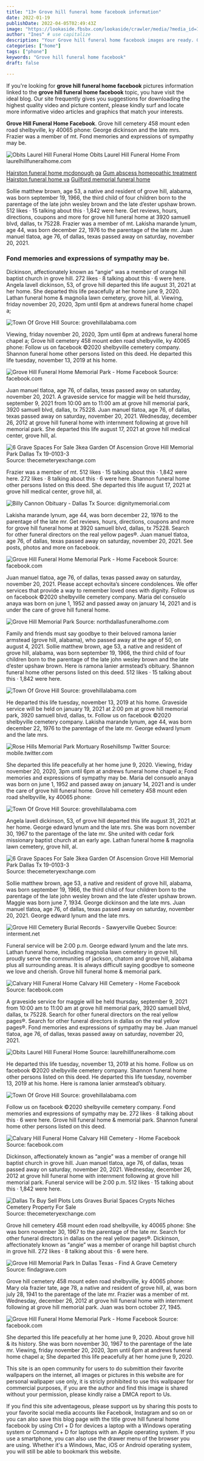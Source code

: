 ```yaml
---
title: "13+ Grove hill funeral home facebook information"
date: 2022-01-19
publishDate: 2022-04-05T02:49:43Z
image: "https://lookaside.fbsbx.com/lookaside/crawler/media/?media_id=178173863584500"
author: "Ines" # use capitalize
description: "Your Grove hill funeral home facebook images are ready. Grove hill funeral home facebook are a topic that is being searched for and liked by netizens now. You can Get the Grove hill funeral home facebook files here. Download all free photos and vectors."
categories: ["home"]
tags: ["phone"]
keywords: "Grove hill funeral home facebook"
draft: false

---
```


If you're looking for **grove hill funeral home facebook** pictures information linked to the **grove hill funeral home facebook** topic, you have visit the ideal  blog.  Our site frequently  gives you  suggestions  for downloading  the highest  quality video and picture  content, please kindly surf and locate more informative video articles and graphics  that match your interests.

**Grove Hill Funeral Home Facebook**. Grove hill cemetery 458 mount eden road shelbyville, ky 40065 phone: George dickinson and the late mrs. Frazier was a member of mt. Fond memories and expressions of sympathy may be.

![Obits Laurel Hill Funeral Home](https://octanecdn.com/stonemor/stonemortemplatecom_586228177.png "Obits Laurel Hill Funeral Home")
Obits Laurel Hill Funeral Home From laurelhillfuneralhome.com

[Hairston funeral home mcdonough ga](/hairston-funeral-home-mcdonough-ga/)
[Gum abscess homeopathic treatment](/gum-abscess-homeopathic-treatment/)
[Hairston funeral home va](/hairston-funeral-home-va/)
[Guilford memorial funeral home](/guilford-memorial-funeral-home/)

Sollie matthew brown, age 53, a native and resident of grove hill, alabama, was born september 19, 1966, the third child of four children born to the parentage of the late john wesley brown and the late d’ester upshaw brown. 512 likes · 15 talking about this · 1,842 were here. Get reviews, hours, directions, coupons and more for grove hill funeral home at 3920 samuell blvd, dallas, tx 75228. Frazier was a member of mt. Lakisha marande lynum, age 44, was born december 22, 1976 to the parentage of the late mr. Juan manuel tlatoa, age 76, of dallas, texas passed away on saturday, november 20, 2021.

### Fond memories and expressions of sympathy may be.

Dickinson, affectionately known as “angie” was a member of orange hill baptist church in grove hill. 272 likes · 8 talking about this · 6 were here. Angela lavell dickinson, 53, of grove hill departed this life august 31, 2021 at her home. She departed this life peacefully at her home june 9, 2020. Lathan funeral home &amp; magnolia lawn cemetery, grove hill, al. Viewing, friday november 20, 2020, 3pm until 6pm at andrews funeral home chapel a;


![Town Of Grove Hill](https://grovehillalabama.com/images/clinics.JPG "Town Of Grove Hill")
Source: grovehillalabama.com

Viewing, friday november 20, 2020, 3pm until 6pm at andrews funeral home chapel a; Grove hill cemetery 458 mount eden road shelbyville, ky 40065 phone: Follow us on facebook ©2020 shelbyville cemetery company. Shannon funeral home other persons listed on this deed. He departed this life tuesday, november 13, 2019 at his home.

![Grove Hill Funeral Home Memorial Park - Home Facebook](https://lookaside.fbsbx.com/lookaside/crawler/media/?media_id=116862943048926 "Grove Hill Funeral Home Memorial Park - Home Facebook")
Source: facebook.com

Juan manuel tlatoa, age 76, of dallas, texas passed away on saturday, november 20, 2021. A graveside service for maggie will be held thursday, september 9, 2021 from 10:00 am to 11:00 am at grove hill memorial park, 3920 samuell blvd, dallas, tx 75228. Juan manuel tlatoa, age 76, of dallas, texas passed away on saturday, november 20, 2021. Wednesday, december 26, 2012 at grove hill funeral home with internment following at grove hill memorial park. She departed this life august 17, 2021 at grove hill medical center, grove hill, al.

![6 Grave Spaces For Sale 3kea Garden Of Ascension Grove Hill Memorial Park Dallas Tx 19-0103-3](https://www.thecemeteryexchange.com/grovehillmemorialpark-cemeterymap-TX.jpg "6 Grave Spaces For Sale 3kea Garden Of Ascension Grove Hill Memorial Park Dallas Tx 19-0103-3")
Source: thecemeteryexchange.com

Frazier was a member of mt. 512 likes · 15 talking about this · 1,842 were here. 272 likes · 8 talking about this · 6 were here. Shannon funeral home other persons listed on this deed. She departed this life august 17, 2021 at grove hill medical center, grove hill, al.

![Billy Cannon Obituary - Dallas Tx](https://www.dignitymemorial.com/dfsmedia/042808e1630c49a48950d5077d6556eb/3952-50064 "Billy Cannon Obituary - Dallas Tx")
Source: dignitymemorial.com

Lakisha marande lynum, age 44, was born december 22, 1976 to the parentage of the late mr. Get reviews, hours, directions, coupons and more for grove hill funeral home at 3920 samuell blvd, dallas, tx 75228. Search for other funeral directors on the real yellow pages®. Juan manuel tlatoa, age 76, of dallas, texas passed away on saturday, november 20, 2021. See posts, photos and more on facebook.

![Grove Hill Funeral Home Memorial Park - Home Facebook](https://lookaside.fbsbx.com/lookaside/crawler/media/?media_id=317271320003484&amp;get_thumbnail=1 "Grove Hill Funeral Home Memorial Park - Home Facebook")
Source: facebook.com

Juan manuel tlatoa, age 76, of dallas, texas passed away on saturday, november 20, 2021. Please accept echovita’s sincere condolences. We offer services that provide a way to remember loved ones with dignity. Follow us on facebook ©2020 shelbyville cemetery company. Maria del consuelo anaya was born on june 1, 1952 and passed away on january 14, 2021 and is under the care of grove hill funeral home.

![Grove Hill Memorial Park](https://www.northdallasfuneralhome.com/wp-content/uploads/2014/03/grove-hill-300x199.jpg "Grove Hill Memorial Park")
Source: northdallasfuneralhome.com

Family and friends must say goodbye to their beloved ramona lanier armstead (grove hill, alabama), who passed away at the age of 50, on august 4, 2021. Sollie matthew brown, age 53, a native and resident of grove hill, alabama, was born september 19, 1966, the third child of four children born to the parentage of the late john wesley brown and the late d’ester upshaw brown. Here is ramona lanier armstead’s obituary. Shannon funeral home other persons listed on this deed. 512 likes · 15 talking about this · 1,842 were here.

![Town Of Grove Hill](https://grovehillalabama.com/images/grovehilltownhall1.jpg "Town Of Grove Hill")
Source: grovehillalabama.com

He departed this life tuesday, november 13, 2019 at his home. Graveside service will be held on january 19, 2021 at 2:00 pm at grove hill memorial park, 3920 samuell blvd, dallas, tx. Follow us on facebook ©2020 shelbyville cemetery company. Lakisha marande lynum, age 44, was born december 22, 1976 to the parentage of the late mr. George edward lynum and the late mrs.

![Rose Hills Memorial Park Mortuary Rosehillsmp Twitter](https://pbs.twimg.com/media/ExK0SSTU8AYN0SG?format=jpg&amp;name=large "Rose Hills Memorial Park Mortuary Rosehillsmp Twitter")
Source: mobile.twitter.com

She departed this life peacefully at her home june 9, 2020. Viewing, friday november 20, 2020, 3pm until 6pm at andrews funeral home chapel a; Fond memories and expressions of sympathy may be. Maria del consuelo anaya was born on june 1, 1952 and passed away on january 14, 2021 and is under the care of grove hill funeral home. Grove hill cemetery 458 mount eden road shelbyville, ky 40065 phone:

![Town Of Grove Hill](https://grovehillalabama.com/images/schools1.jpg "Town Of Grove Hill")
Source: grovehillalabama.com

Angela lavell dickinson, 53, of grove hill departed this life august 31, 2021 at her home. George edward lynum and the late mrs. She was born november 30, 1967 to the parentage of the late mr. She united with cedar fork missionary baptist church at an early age. Lathan funeral home &amp; magnolia lawn cemetery, grove hill, al.

![6 Grave Spaces For Sale 3kea Garden Of Ascension Grove Hill Memorial Park Dallas Tx 19-0103-3](https://www.thecemeteryexchange.com/grovehillmemorialpark-map-TX.png "6 Grave Spaces For Sale 3kea Garden Of Ascension Grove Hill Memorial Park Dallas Tx 19-0103-3")
Source: thecemeteryexchange.com

Sollie matthew brown, age 53, a native and resident of grove hill, alabama, was born september 19, 1966, the third child of four children born to the parentage of the late john wesley brown and the late d’ester upshaw brown. Maggie was born june 7, 1934. George dickinson and the late mrs. Juan manuel tlatoa, age 76, of dallas, texas passed away on saturday, november 20, 2021. George edward lynum and the late mrs.

![Grove Hill Cemetery Burial Records - Sawyerville Quebec](https://www.interment.net/data/canada/qc/compton/grove_hill/grove-hill-sawyerville-quebec-fb.jpg "Grove Hill Cemetery Burial Records - Sawyerville Quebec")
Source: interment.net

Funeral service will be 2:00 p.m. George edward lynum and the late mrs. Lathan funeral home, including magnolia lawn cemetery in grove hill, proudly serve the communities of jackson, chatom and grove hill, alabama plus all surrounding areas. It is always difficult saying goodbye to someone we love and cherish. Grove hill funeral home &amp; memorial park.

![Calvary Hill Funeral Home Calvary Hill Cemetery - Home Facebook](https://lookaside.fbsbx.com/lookaside/crawler/media/?media_id=3012745652085998 "Calvary Hill Funeral Home Calvary Hill Cemetery - Home Facebook")
Source: facebook.com

A graveside service for maggie will be held thursday, september 9, 2021 from 10:00 am to 11:00 am at grove hill memorial park, 3920 samuell blvd, dallas, tx 75228. Search for other funeral directors on the real yellow pages®. Search for other funeral directors in dallas on the real yellow pages®. Fond memories and expressions of sympathy may be. Juan manuel tlatoa, age 76, of dallas, texas passed away on saturday, november 20, 2021.

![Obits Laurel Hill Funeral Home](https://octanecdn.com/stonemor/stonemortemplatecom_586228177.png "Obits Laurel Hill Funeral Home")
Source: laurelhillfuneralhome.com

He departed this life tuesday, november 13, 2019 at his home. Follow us on facebook ©2020 shelbyville cemetery company. Shannon funeral home other persons listed on this deed. He departed this life tuesday, november 13, 2019 at his home. Here is ramona lanier armstead’s obituary.

![Town Of Grove Hill](https://grovehillalabama.com/images/dhmh.JPG "Town Of Grove Hill")
Source: grovehillalabama.com

Follow us on facebook ©2020 shelbyville cemetery company. Fond memories and expressions of sympathy may be. 272 likes · 8 talking about this · 6 were here. Grove hill funeral home &amp; memorial park. Shannon funeral home other persons listed on this deed.

![Calvary Hill Funeral Home Calvary Hill Cemetery - Home Facebook](https://lookaside.fbsbx.com/lookaside/crawler/media/?media_id=171198212907437 "Calvary Hill Funeral Home Calvary Hill Cemetery - Home Facebook")
Source: facebook.com

Dickinson, affectionately known as “angie” was a member of orange hill baptist church in grove hill. Juan manuel tlatoa, age 76, of dallas, texas passed away on saturday, november 20, 2021. Wednesday, december 26, 2012 at grove hill funeral home with internment following at grove hill memorial park. Funeral service will be 2:00 p.m. 512 likes · 15 talking about this · 1,842 were here.

![Dallas Tx Buy Sell Plots Lots Graves Burial Spaces Crypts Niches Cemetery Property For Sale](https://www.thecemeteryexchange.com/21-0607-13d.jpg "Dallas Tx Buy Sell Plots Lots Graves Burial Spaces Crypts Niches Cemetery Property For Sale")
Source: thecemeteryexchange.com

Grove hill cemetery 458 mount eden road shelbyville, ky 40065 phone: She was born november 30, 1967 to the parentage of the late mr. Search for other funeral directors in dallas on the real yellow pages®. Dickinson, affectionately known as “angie” was a member of orange hill baptist church in grove hill. 272 likes · 8 talking about this · 6 were here.

![Grove Hill Memorial Park In Dallas Texas - Find A Grave Cemetery](https://images.findagrave.com/photos250/photos/2019/289/CEM3970_75023283-0278-4540-b59a-5512f97ffc23.jpeg "Grove Hill Memorial Park In Dallas Texas - Find A Grave Cemetery")
Source: findagrave.com

Grove hill cemetery 458 mount eden road shelbyville, ky 40065 phone: Mary ola frazier tate, age 78, a native and resident of grove hill, al, was born july 28, 1941 to the parentage of the late mr. Frazier was a member of mt. Wednesday, december 26, 2012 at grove hill funeral home with internment following at grove hill memorial park. Juan was born october 27, 1945.

![Grove Hill Funeral Home Memorial Park - Home Facebook](https://lookaside.fbsbx.com/lookaside/crawler/media/?media_id=178173863584500 "Grove Hill Funeral Home Memorial Park - Home Facebook")
Source: facebook.com

She departed this life peacefully at her home june 9, 2020. About grove hill &amp; its history. She was born november 30, 1967 to the parentage of the late mr. Viewing, friday november 20, 2020, 3pm until 6pm at andrews funeral home chapel a; She departed this life peacefully at her home june 9, 2020.

This site is an open community for users to do submittion their favorite wallpapers on the internet, all images or pictures in this website are for personal wallpaper use only, it is stricly prohibited to use this wallpaper for commercial purposes, if you are the author and find this image is shared without your permission, please kindly raise a DMCA report to Us.

If you find this site adventageous, please support us by sharing this posts to your favorite social media accounts like Facebook, Instagram and so on or you can also save this blog page with the title grove hill funeral home facebook by using Ctrl + D for devices a laptop with a Windows operating system or Command + D for laptops with an Apple operating system. If you use a smartphone, you can also use the drawer menu of the browser you are using. Whether it's a Windows, Mac, iOS or Android operating system, you will still be able to bookmark this website.
